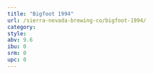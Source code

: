 ```yaml
---
title: "Bigfoot 1994"
url: /sierra-nevada-brewing-co/bigfoot-1994/
category: 
style: 
abv: 9.6
ibu: 0
srm: 0
upc: 0
---
```


